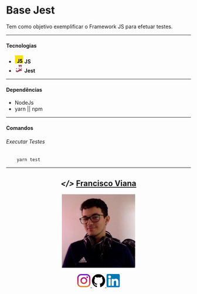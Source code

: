 # Base Jest
Tem como objetivo exemplificar o Framework JS para efetuar testes.

---

#### Tecnologias
<ul>
  <li> <img src="./img/js.png" alt="js" height="22"> <strong>   JS </strong> </li>
  <li> <img src="./img/jest.png" alt="jest" height="22"> <strong>   Jest </strong> </li>
</ul>

---

#### Dependências
- NodeJs
- yarn || npm

------------

#### Comandos
###### Executar Testes
```shell
    yarn test
```

---

<h2 align="center"> <em>&lt;/&gt;</em> <a href="https://www.linkedin.com/in/francisco-v-a8858010a/" target="_blank">Francisco Viana</a></h2>
  <p align="center"> 
    <img 
      src="./img/eu.jfif" 
      alt="Francisco Viana" 
      height="200"
  </p>

<p align="center">
 <a href="https://www.instagram.com/_fco.viana/" target="_blank"> 
    <img src="./img/instagram.svg" alt="instagram" height="36"> 
 <a href="https://github.com/Francisco1030" target="_blank">
    <img src="./img/github.png" alt="github" height="36">    
 </a>
 </a> 
 <a href="https://www.linkedin.com/in/francisco-v-a8858010a/" target="_blank">
    <img src="./img/linkedin.svg" alt="linkedin" height="36">   
 </a>
</p>